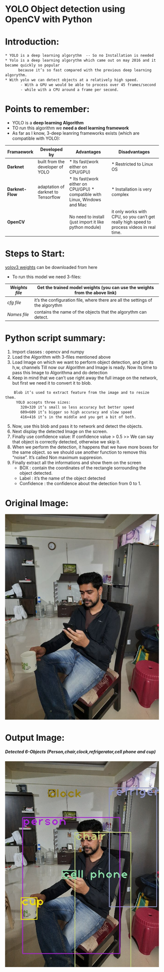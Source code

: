 # YOLO Object detection using OpenCV with Python


# Introduction:
    * YOLO is a deep learning algorythm  -- So no Installation is needed
    * Yolo is a deep learning algorythm which came out on may 2016 and it became quickly so popular 
          because it’s so fast compared with the previous deep learning algorythm.
    * With yolo we can detect objects at a relatively high speed. 
           - With a GPU we would be able to process over 45 frames/second 
           - while with a CPU around a frame per second.
           
           
# Points to remember:
  * YOLO is a **deep learning Algorithm**
  * TO run this algorithm we **need a deel learning framework** 
  * As far as I know, 3-deep leanring frameworks exists (which are compatible with YOLO):

Framaework | Developed by | Advantages | Disadvantages
--- | --- | --- | ---
**Darknet** | built from the developer of YOLO | * Its fast(work either on CPU/GPU) | * Restricted to Linux OS
**Darknet-Flow** | adaptation of darknet to Tensorflow | * Its fast(work either on CPU/GPU) * compatible with Linux, Windows and Mac | * Installation is very complex
**OpenCV** |  | No need to install (just import it like python module) | it only works with CPU, so you can’t get really high speed to process videos in real time.

# Steps to Start:
[yolov3 weights](https://pjreddie.com/media/files/yolov3.weights) can be downloaded from here
  * To run this model we need 3-files:

*Weights file* | Get the trained model weights (you can use the weights from the above link)
--- | ---
*cfg file* | it’s the configuration file, where there are all the settings of the algorythm
*Names file* | contains the name of the objects that the algorythm can detect.


# Python script summary:
  1. Import classes : opencv and numpy
  2. Load the Algorithm with 3-files mentioned above
  3. Load Image on which we want to perform object detection, and get its h,w, channels
      Till now our Algorithm and Image is ready.
      Now its time to pass this Image to Algorithma and do detection
  4. Keep in mind that we can’t use right away the full image on the network, but first we need it to convert it to blob.
 ```
     Blob it’s used to extract feature from the image and to resize them. 
      YOLO accepts three sizes:
        320×320 it’s small so less accuracy but better speed
        609×609 it’s bigger so high accuracy and slow speed
        416×416 it’s in the middle and you get a bit of both.
```
  5. Now, use this blob and pass it to network and detect the objects.
  6. Next display the detected Image on the screen.
  7. Finally use confidence value:
        If confidence value > 0.5 >> We can say that object is correctly detected, otherwise we skip it.
  8. When we perform the detection, it happens that we have more boxes for the same object.
       so we should use another function to remove this “noise”. It’s called Non maximum suppresion.
  9. Finally extract all the informations and show them on the screen
      * BOX         : contain the coordinates of the rectangle sorrounding the object detected.
      * Label       : it’s the name of the object detected
      * Confidence  : the confidence about the detection from 0 to 1.
        

# Original Image:
![Input Image](https://github.com/sumankanukollu/YOLO/blob/master/S13_YOLOv3_Object_detection/suman_1_input.jpg)

# Output Image: 
##### Detected 6-Objects (Person,chair,clock,refrigerator,cell phone and cup)
![Objects Detected Image](https://github.com/sumankanukollu/YOLO/blob/master/S13_YOLOv3_Object_detection/suman_1_obj_detection.jpg)
